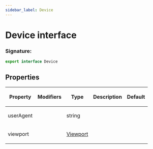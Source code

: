 ```yaml
---
sidebar_label: Device
---
```


# Device interface

### Signature:

```typescript
export interface Device
```

## Properties

<table><thead><tr><th>

Property

</th><th>

Modifiers

</th><th>

Type

</th><th>

Description

</th><th>

Default

</th></tr></thead>
<tbody><tr><td>

<span id="useragent">userAgent</span>

</td><td>

</td><td>

string

</td><td>

</td><td>

</td></tr>
<tr><td>

<span id="viewport">viewport</span>

</td><td>

</td><td>

[Viewport](./puppeteer.viewport.md)

</td><td>

</td><td>

</td></tr>
</tbody></table>
